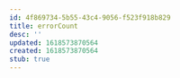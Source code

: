 ```yaml
---
id: 4f869734-5b55-43c4-9056-f523f918b829
title: errorCount
desc: ''
updated: 1618573870564
created: 1618573870564
stub: true
---
```


